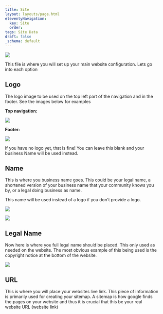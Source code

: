 ```yaml
---
title: Site
layout: layouts/page.html
eleventyNavigation:
  key: Site
  order:
tags: Site Data
draft: false
_schema: default
---
```

![](/assets/images/uploads/image-40.png)

This file is where you will set up your main website configuration. Lets go into each option

## Logo

The logo image to be used on the top left part of the navigation and in the footer. See the images below for examples

**Top navigation:**

![](/assets/images/uploads/image-41.png)

**Footer:**

![](/assets/images/uploads/image-42.png)

If you have no logo yet, that is fine! You can leave this blank and your business Name will be used instead.

## Name

This is where you business name goes. This could be your legal name, a shortened version of your business name that your community knows you by, or a legal doing business as name.

This name will be used instead of a logo if you don't provide a logo.

![](/assets/images/uploads/image-44.png)

![](/assets/images/uploads/image-46.png)

## Legal Name

Now here is where you full legal name should be placed. This only used as needed on the website. The most obvious example of this being used is the copyright notice at the bottom of the website.

![](/assets/images/uploads/image-48.png)

## URL

This is where you will place your websites live link. This piece of information is primarily used for creating your sitemap. A sitemap is how google finds the pages on your website and thus it is crucial that this be your real website URL (website link)

&nbsp;

&nbsp;